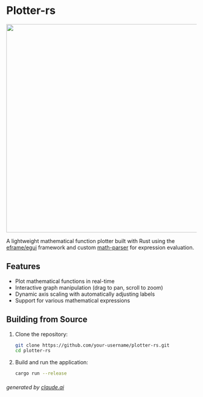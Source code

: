 # Plotter-rs

<p align="center"><img src="assets/plotter-demo.gif" width="550"/></p>

A lightweight mathematical function plotter built with Rust using the [eframe/egui](https://github.com/emilk/egui) framework and custom [math-parser](https://github.com/mteit/math-parser) for expression evaluation.

## Features

- Plot mathematical functions in real-time
- Interactive graph manipulation (drag to pan, scroll to zoom)
- Dynamic axis scaling with automatically adjusting labels
- Support for various mathematical expressions

## Building from Source

1. Clone the repository:
   ```bash
   git clone https://github.com/your-username/plotter-rs.git
   cd plotter-rs
   ```

2. Build and run the application:
   ```bash
   cargo run --release
   ```

###### generated by [claude.ai](claude.ai)
